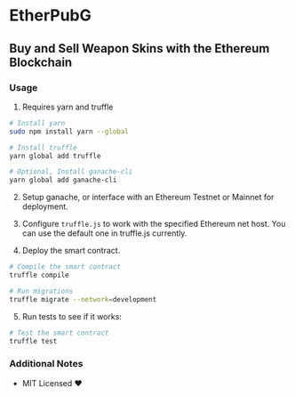 # EtherPubG
## Buy and Sell Weapon Skins with the Ethereum Blockchain

### Usage

1. Requires yarn and truffle

```bash
# Install yarn
sudo npm install yarn --global

# Install truffle 
yarn global add truffle 

# Optional, Install ganache-cli
yarn global add ganache-cli
```

2. Setup ganache, or interface with an Ethereum Testnet or Mainnet for deployment.

3. Configure `truffle.js` to work with the specified Ethereum net host. You can use the default one in truffle.js currently.

4. Deploy the smart contract.

```bash
# Compile the smart contract
truffle compile

# Run migrations
truffle migrate --network=development
```

5. Run tests to see if it works:

```bash
# Test the smart contract
truffle test
```

### Additional Notes

- MIT Licensed :heart: